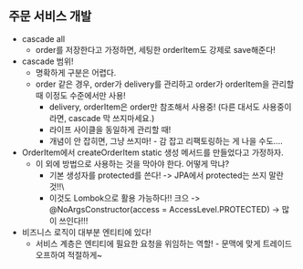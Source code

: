 ## 주문 서비스 개발
- cascade all 
  - order를 저장한다고 가정하면, 세팅한 orderItem도 강제로 save해준다!
- cascade 범위! 
  - 명확하게 구분은 어렵다.
  - order 같은 경우, order가 delivery를 관리하고 order가 orderItem을 관리할 때 이정도 수준에서만 사용!
    - delivery, orderItem은 order만 참조해서 사용중! (다른 대서도 사용중이라면, cascade 막 쓰지마세요.)
    - 라이프 사이클을 동일하게 관리할 때!
    - 개념이 안 잡히면, 그냥 쓰지마! - 감 잡고 리팩토링하는 게 나을 수도....
- OrderItem에서 createOrderItem static 생성 메서드를 만들었다고 가정하자.
  - 이 외에 방법으로 사용하는 것을 막아야 한다. 어떻게 막냐?
    - 기본 생성자를 protected를 쓴다! -> JPA에서 protected는 쓰지 말란 것!!\
    - 이것도 Lombok으로 활용 가능하다!! 크으 -> @NoArgsConstructor(access = AccessLevel.PROTECTED) -> 많이 쓰인다!!!
- 비즈니스 로직이 대부분 엔티티에 있다!
  - 서비스 계층은 엔티티에 필요한 요청을 위임하는 역할! - 문맥에 맞게 트레이드 오프하여 적절하게~
  